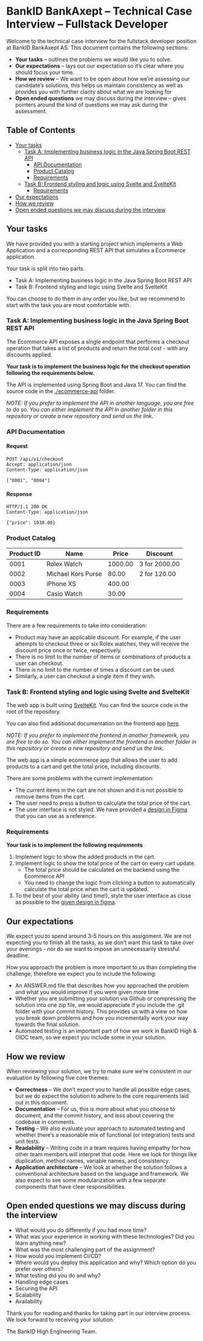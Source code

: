 # BankID BankAxept – Technical Case Interview – Fullstack Developer

Welcome to the technical case interview for the fullstack developer position at BankID BankAxept AS. This document contains the following sections:

* **Your tasks** – outlines the problems we would like you to solve.
* **Our expectations** – lays out our expectation so it’s clear where you should focus your time.
* **How we review** – We want to be open about how we’re assessing our candidate’s solutions, this helps us maintain consistency as well as provides you with further clarity about what we are looking for
* **Open ended questions** we may discuss during the interview – gives pointers around the kind of questions we may ask during the assessment.

## Table of Contents

* [Your tasks](#your-tasks)
  * [Task A: Implementing business logic in the Java Spring Boot REST API](#task-a-implementing-business-logic-in-the-java-spring-boot-rest-api)
    * [API Documentation](#api-documentation)
    * [Product Catalog](#product-catalog)
    * [Requirements](#requirements)
  * [Task B: Frontend styling and logic using Svelte and SvelteKit](#task-b-frontend-styling-and-logic-using-svelte-and-sveltekit)
    * [Requirements](#requirements-1)
* [Our expectations](#our-expectations)
* [How we review](#how-we-review)
* [Open ended questions we may discuss during the interview](#open-ended-questions-we-may-discuss-during-the-interview)


## Your tasks

We have provided you with a starting project which implements a Web Application and a correcponding REST API that simulates a Ecommerce application.

Your task is split into two parts.

* Task A: Implementing business logic in the Java Spring Boot REST API
* Task B: Frontend styling and logic using Svelte and SvelteKit

You can choose to do them in any order you like, but we recommend to start with the task you are most comfortable with.

### Task A: Implementing business logic in the Java Spring Boot REST API

The Ecommerce API exposes a single endpoint that performs a checkout operation that takes a list of products and return the total cost - with any discounts applied.

**Your task is to implement the business logic for the checkout operation following the requirements below.**

The API is implemented using Spring Boot and Java 17. You can find the source code in the [./ecommerce-api](./ecommerce-api/) folder.

_NOTE: If you prefer to implement the API in another language, you are free to do so. You can either implement the API in another folder in this repository or create a new repository and send us the link._

### API Documentation

#### Request
```http request
POST /api/v1/checkout
Accept: application/json
Content-Type: application/json

["0001", "0004"]
```

#### Response
```http response
HTTP/1.1 200 OK
Content-Type: application/json
    
{"price": 1030.00}
```

### Product Catalog

|Product ID|Name|Price|Discount|
|---|---|---|---|
|0001|Rolex Watch|1000.00|3 for 2000.00|
|0002|Michael Kors Purse|80.00|2 for 120.00|
|0003|iPhone XS|400.00||
|0004|Casio Watch|30.00||


### Requirements

There are a few requirements to take into consideration:

* Product may have an applicable discount. For example, if the user attempts to checkout three or six Rolex watches, they will receive the discount price once or twice, respectively.
* There is no limit to the number of items or combinations of products a user can checkout.
* There is no limit to the number of times a discount can be used.
* Similarly, a user can checkout a single item if they wish.

### Task B: Frontend styling and logic using Svelte and SvelteKit

The web app is built using [SvelteKit](https://kit.svelte.dev/). You can find the source code in the root of the repository.

You can also find additional documentation on the frontend app [here](./docs/frontend.md).

_NOTE: If you prefer to implement the frontend in another framework, you are free to do so. You can either implement the frontend in another folder in this repository or create a new repository and send us the link._

The web app is a simple ecommerce app that allows the user to add products to a cart and get the total price, including discounts.

There are some problems with the current implementation:

* The current items in the cart are not shown and it is not possible to remove items from the cart.
* The user need to press a button to calculate the total price of the cart.
* The user interface is not styled. We have provided a [design in Figma](https://www.figma.com/file/VjvlYsZCoHNObTOk3OlCAn/BIDBAX-Tech-Interview-Assignment-Project-Tyr---Checkout?type=design&mode=design&t=cQyrqv3MRSe3R75V-1) that you can use as a reference.

### Requirements

**Your task is to implement the following requirements**

1. Implement logic to show the added products in the cart.
2. Implement logic to show the total price of the cart on every cart update. 
   * The total price should be calculated on the backend using the Ecommerce API
   * You need to change the logic from clicking a button to automatically calculate the total price when the cart is updated.
3. To the best of your ability (and time!), style the user interface as close as possible to the [given design in figma](https://www.figma.com/file/VjvlYsZCoHNObTOk3OlCAn/BIDBAX-Tech-Interview-Assignment-Project-Tyr---Checkout?type=design&mode=design&t=cQyrqv3MRSe3R75V-1).

## Our expectations

We expect you to spend around 3-5 hours on this assignment. We are not expecting you to finish all the tasks, as we don’t want this task to take over your evenings - nor do we want to impose an unnecessarily stressful deadline.

How you approach the problem is more important to us than completing the challenge, therefore we expect you to include the following:
* An ANSWER.md file that describes how you approached the problem and what you would improve if you were given more time
* Whether you are submitting your solution via Github or compressing the solution into one zip file, we would appreciate if you include the .git folder with your commit history. This provides us with a view on how you break down problems and how you incrementally work your way towards the final solution.
* Automated testing is an important part of how we work in BankID High & OIDC team, so we expect you include some in your solution.

## How we review

When reviewing your solution, we try to make sure we’re consistent in our evaluation by following five core themes:
* **Correctness** – We don’t expect you to handle all possible edge cases, but we do expect the solution to adhere to the core requirements laid out in this document.
* **Documentation** – For us, this is more about what you choose to document, and the commit history, and less about covering the codebase in comments.
* **Testing** – We also evaluate your approach to automated testing and whether there’s a reasonable mix of functional (or integration) tests and unit tests.
* **Readability** – Writing code in a team requires having empathy for how other team members will interpret that code. Here we look for things like duplication, method names, variable names, and consistency.
* **Application architecture** – We look at whether the solution follows a conventional architecture based on the language and framework. We also expect to see some modularization with a few separate components that have clear responsibilities.

## Open ended questions we may discuss during the interview

* What would you do differently if you had more time?
* What was your experience in working with these technologies? Did you learn anything new?
* What was the most challenging part of the assignment?
* How would you implement CI/CD?
* Where would you deploy this application and why? Which option do you prefer over others?
* What testing did you do and why?
* Handling edge cases
* Securing the API
* Scalability
* Availability

Thank you for reading and thanks for taking part in our interview process. We look forward to receiving your solution.

The BankID High Engineering Team.

